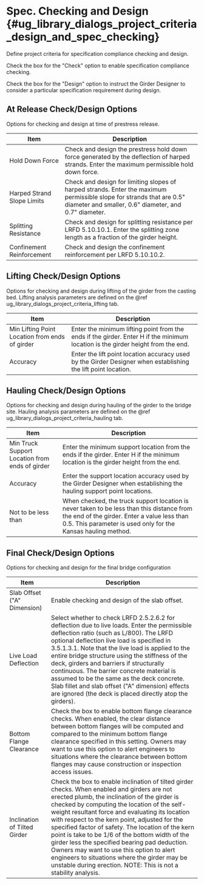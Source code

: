 Spec. Checking and Design {#ug_library_dialogs_project_criteria_design_and_spec_checking}
==============================================
Define project criteria for specification compliance checking and design.

Check the box for the "Check" option to enable specification compliance checking.

Check the box for the "Design" option to instruct the Girder Designer to consider a particular specification requirement during design.

At Release Check/Design Options
-------------------------------
Options for checking and design at time of prestress release.

Item | Description
-----|------------
Hold Down Force | Check and design the prestress hold down force generated by the deflection of harped strands. Enter the maximum permissible hold down force.
Harped Strand Slope Limits | Check and design for limiting slopes of harped strands. Enter the maximum permissible slope for strands that are 0.5" diameter and smaller, 0.6" diameter, and 0.7" diameter.
Splitting Resistance | Check and design for splitting resistance per LRFD 5.10.10.1. Enter the splitting zone length as a fraction of the girder height.
Confinement Reinforcement | Check and design the confinement reinforcement per LRFD 5.10.10.2.

Lifting Check/Design Options
------------------------------
Options for checking and design during lifting of the girder from the casting bed. Lifting analysis parameters are defined on the @ref ug_library_dialogs_project_criteria_lifting tab.

Item | Description
-----|------------
Min Lifting Point Location from ends of girder | Enter the minimum lifting point from the ends if the girder. Enter H if the minimum location is the girder height from the end.
Accuracy | Enter the lift point location accuracy used by the Girder Designer when establishing the lift point location.

Hauling Check/Design Options
------------------------------
Options for checking and design during hauling of the girder to the bridge site. Hauling analysis parameters are defined on the @ref ug_library_dialogs_project_criteria_hauling tab.

Item | Description
-----|------------
Min Truck Support Location from ends of girder | Enter the minimum support location from the ends if the girder. Enter H if the minimum location is the girder height from the end.
Accuracy | Enter the support location accuracy used by the Girder Designer when establishing the hauling support point locations.
Not to be less than | When checked, the truck support location is never taken to be less than this distance from the end of the girder. Enter a value less than 0.5. This parameter is used only for the Kansas hauling method.

Final Check/Design Options
--------------------------
Options for checking and design for the final bridge configuration

Item | Description
-----|--------------
Slab Offset ("A" Dimension) | Enable checking and design of the slab offset.
Live Load Deflection | Select whether to check LRFD 2.5.2.6.2 for deflection due to live loads. Enter the permissible deflection ratio (such as L/800). The LRFD optional deflection live load is specified in 3.5.1.3.1. Note that the live load is applied to the entire bridge structure using the stiffness of the deck, girders and barriers if structurally continuous. The barrier concrete material is assumed to be the same as the deck concrete. Slab fillet and slab offset ("A" dimension) effects are ignored (the deck is placed directly atop the girders). 
Bottom Flange Clearance | Check the box to enable bottom flange clearance checks. When enabled, the clear distance between bottom flanges will be computed and compared to the minimum bottom flange clearance specified in this setting. Owners may want to use this option to alert engineers to situations where the clearance between bottom flanges may cause construction or inspection access issues.
Inclination of Tilted Girder | Check the box to enable inclination of tilted girder checks. When enabled and girders are not erected plumb, the inclination of the girder is checked by computing the location of the self-weight resultant force and evaluating its location with respect to the kern point, adjusted for the specified factor of safety. The location of the kern point is take to be 1/6 of the bottom width of the girder less the specified bearing pad deduction. Owners may want to use this option to alert engineers to situations where the girder may be unstable during erection. NOTE: This is not a stability analysis.

